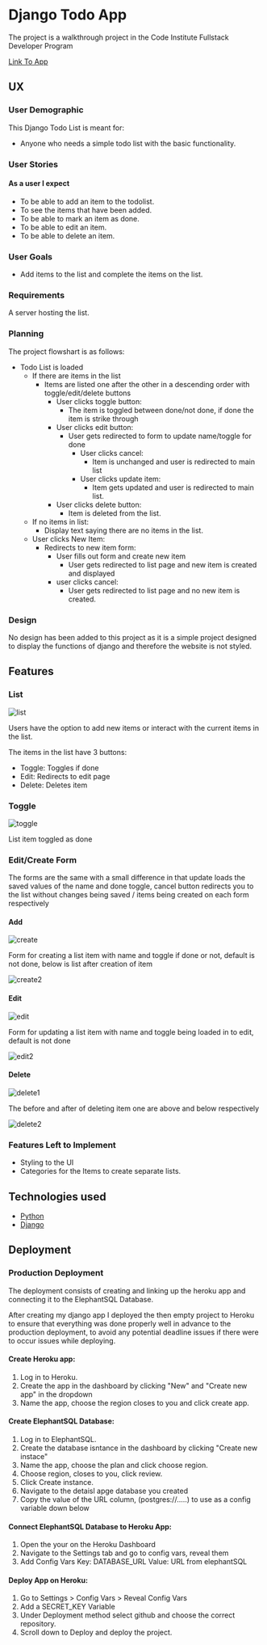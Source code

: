 # Django Todo App

The project is a walkthrough project in the Code Institute Fullstack Developer Program

[Link To App](https://djng-todo-app.herokuapp.com/)

## UX

### User Demographic

This Django Todo List is meant for:

- Anyone who needs a simple todo list with the basic functionality.

### User Stories

#### As a user I expect

- To be able to add an item to the todolist.
- To see the items that have been added.
- To be able to mark an item as done.
- To be able to edit an item.
- To be able to delete an item.

### User Goals

- Add items to the list and complete the items on the list.

### Requirements

A server hosting the list.

### Planning

The project flowshart is as follows:

- Todo List is loaded
  - If there are items in the list
    - Items are listed one after the other in a descending order with toggle/edit/delete buttons
      - User clicks toggle button:
        - The item is toggled between done/not done, if done the item is strike through
      - User clicks edit button:
        - User gets redirected to form to update name/toggle for done
          - User clicks cancel:
            - Item is unchanged and user is redirected to main list
          - User clicks update item:
            - Item gets updated and user is redirected to main list.
      - User clicks delete button:
        - Item is deleted from the list.
  - If no items in list:
    - Display text saying there are no items in the list.
  - User clicks New Item:
    - Redirects to new item form:
      - User fills out form and create new item
        - User gets redirected to list page and new item is created and displayed
      - user clicks cancel:
        - User gets redirected to list page and no new item is created.

### Design

No design has been added to this project as it is a simple project designed to display the functions of django and therefore the website is not styled.

## Features

### List

![list](/readme-imgs/list.png)

Users have the option to add new items or interact with the current items in the list.

The items in the list have 3 buttons:

- Toggle: Toggles if done
- Edit: Redirects to edit page
- Delete: Deletes item

### Toggle
![toggle](/readme-imgs/toggle.png)

List item toggled as done

### Edit/Create Form

The forms are the same with a small difference in that update loads the saved values of the name and done toggle, cancel button redirects you to the list without changes being saved / items being created on each form respectively

#### Add

![create](/readme-imgs/add.png)

Form for creating a list item with name and toggle if done or not, default is not done, below is list after creation of item

![create2](/readme-imgs/listafteradd.png)


#### Edit

![edit](/readme-imgs/edit.png)

Form for updating a list item with name and toggle being loaded in to edit, default is not done

![edit2](/readme-imgs/editafter.png)

#### Delete

![delete1](/readme-imgs/deleteb4.png)

The before and after of deleting item one are above and below respectively

![delete2](/readme-imgs/deleteafter.png)

### Features Left to Implement

- Styling to the UI
- Categories for the Items to create separate lists.

## Technologies used

- [Python](https://www.python.org/)
- [Django](https://www.djangoproject.com/)

## Deployment

### Production Deployment

The deployment consists of creating and linking up the heroku app and connecting it to the ElephantSQL Database.

After creating my django app I deployed the then empty project to Heroku to ensure that everything was done properly well in advance to the production deployment, to avoid any potential deadline issues if there were to occur issues while deploying.

#### Create Heroku app:

1. Log in to Heroku.
2. Create the app in the dashboard by clicking "New" and "Create new app" in the dropdown
3. Name the app, choose the region closes to you and click create app.

#### Create ElephantSQL Database:

1. Log in to ElephantSQL.
2. Create the database isntance in the dashboard by clicking "Create new instace"
3. Name the app, choose the plan and click choose region.
4. Choose region, closes to you, click review.
5. Click Create instance.
6. Navigate to the detaisl apge database you created
7. Copy the value of the URL column, (postgres://.....) to use as a config variable down below

#### Connect ElephantSQL Database to Heroku App:

1. Open the your on the Heroku Dashboard
2. Navigate to the Settings tab and go to config vars, reveal them
3. Add Config Vars Key: DATABASE_URL Value: URL from elephantSQL

#### Deploy App on Heroku:

1. Go to Settings > Config Vars > Reveal Config Vars
2. Add a SECRET_KEY Variable
3. Under Deployment method select github and choose the correct repository.
4. Scroll down to Deploy and deploy the project.
